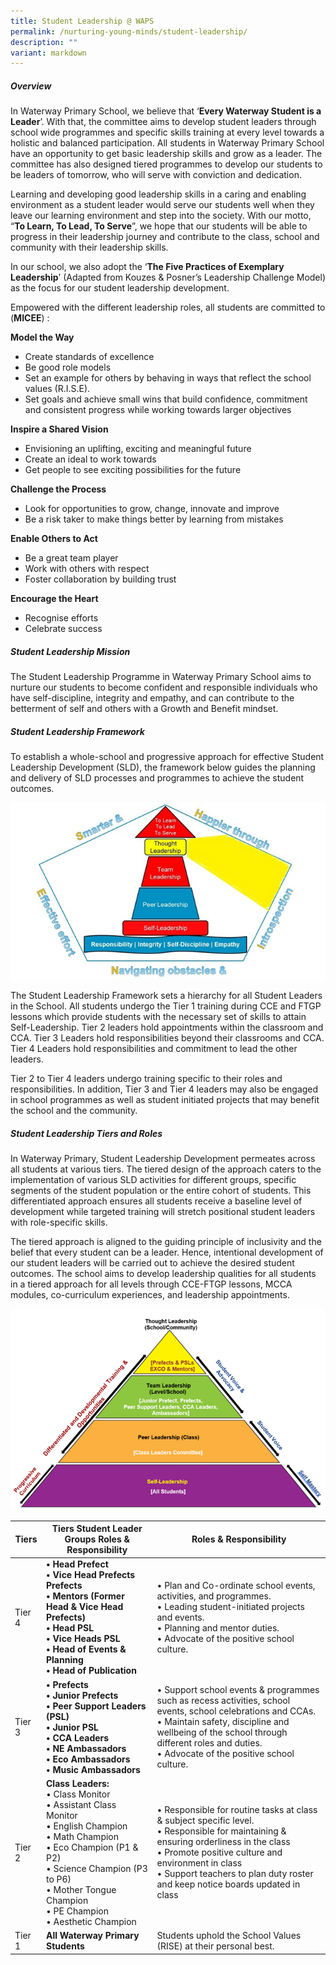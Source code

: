 ```yaml
---
title: Student Leadership @ WAPS
permalink: /nurturing-young-minds/student-leadership/
description: ""
variant: markdown
---
```

##### Overview

In Waterway Primary School, we believe that ‘**Every Waterway Student is a Leader**’. With that, the committee aims to develop student leaders through school wide programmes and specific skills training at every level towards a holistic and balanced participation. All students in Waterway Primary School have an opportunity to get basic leadership skills and grow as a leader. The committee has also designed tiered programmes to develop our students to be leaders of tomorrow, who will serve with conviction and dedication. 

Learning and developing good leadership skills in a caring and enabling environment as a student leader would serve our students well when they leave our learning environment and step into the society. With our motto, “**To Learn, To Lead, To Serve**”, we hope that our students will be able to progress in their leadership journey and contribute to the class, school and community with their leadership skills.

In our school, we also adopt the ‘**The Five Practices of Exemplary Leadership**’ (Adapted from Kouzes &amp; Posner’s Leadership Challenge Model) as the focus for our student leadership development.

Empowered with the different leadership roles, all students are committed to (**MICEE**) :

**Model the Way**
- Create standards of excellence
- Be good role models
- Set an example for others by behaving in ways that reflect the school values (R.I.S.E). 
- Set goals and achieve small wins that build confidence, commitment and consistent progress while working towards larger objectives

**Inspire a Shared Vision**
- Envisioning an uplifting, exciting and meaningful future
- Create an ideal to work towards
- Get people to see exciting possibilities for the future

**Challenge the Process**
- Look for opportunities to grow, change, innovate and improve
- Be a risk taker to make things better by learning from mistakes

**Enable Others to Act**
- Be a great team player
- Work with others with respect
- Foster collaboration by building trust

**Encourage the Heart**
- Recognise efforts
- Celebrate success


##### Student Leadership Mission
The Student Leadership Programme in Waterway Primary School aims to nurture our students to become confident and responsible individuals who have self-discipline, integrity and empathy, and can contribute to the betterment of self and others with a Growth and Benefit mindset.  

##### Student Leadership Framework

To establish a whole-school and progressive approach for effective Student Leadership Development (SLD), the framework below guides the planning and delivery of SLD processes and programmes to achieve the student outcomes.

![](/images/Images/studentleadershipframework.jpg)

The Student Leadership Framework sets a hierarchy for all Student Leaders in the School. All students undergo the Tier 1 training during CCE and FTGP lessons which provide students with the necessary set of skills to attain Self-Leadership. Tier 2 leaders hold appointments within the classroom and CCA. Tier 3 Leaders hold responsibilities beyond their classrooms and CCA. Tier 4 Leaders hold responsibilities and commitment to lead the other leaders.

Tier 2 to Tier 4 leaders undergo training specific to their roles and responsibilities. In addition, Tier 3 and Tier 4 leaders may also be engaged in school programmes as well as student initiated projects that may benefit the school and the community. 

##### Student Leadership Tiers and Roles
In Waterway Primary, Student Leadership Development permeates across all students at various tiers. The tiered design of the approach caters to the implementation of various SLD activities for different groups, specific segments of the student population or the entire cohort of students. This differentiated approach ensures all students receive a baseline level of development while targeted training will stretch positional student leaders with role-specific skills. 

The tiered approach is aligned to the guiding principle of inclusivity and the belief that every student can be a leader. Hence, intentional development of our student leaders will be carried out to achieve the desired student outcomes. The school aims to develop leadership qualities for all students in a tiered approach for all levels through CCE-FTGP lessons, MCCA modules, co-curriculum experiences, and leadership appointments.

![](/images/Nurturing%20Young%20Minds/Student_Leadership_Tri_Chart.png)

| Tiers | Tiers	Student Leader Groups	Roles &amp; Responsibility | Roles &amp; Responsibility |
| -------- | -------- | -------- |
| Tier 4     | **• Head Prefect <br>• Vice Head Prefects Prefects <br>• Mentors (Former Head &amp; Vice Head Prefects)<br>• Head PSL <br>• Vice Heads PSL <br>• Head of Events &amp; Planning <br> • Head of Publication** | •	Plan and Co-ordinate school events, activities, and programmes.<br>• Leading student-initiated projects and events.<br>•	Planning and mentor duties.<br>•	Advocate of the positive school culture.     |
| Tier 3     | **• Prefects<br>• Junior Prefects<br>• Peer Support Leaders (PSL)<br>• Junior PSL<br>• CCA Leaders<br>• NE Ambassadors<br>• Eco Ambassadors<br>• Music Ambassadors<br>** | •	Support school events &amp; programmes such as recess activities, school events, school celebrations and CCAs.<br>•	Maintain safety, discipline and wellbeing of the school through different roles and duties.<br>•	Advocate of the positive school culture.      |
| Tier 2     | **Class Leaders:**<br>•	Class Monitor<br>•	Assistant Class Monitor<br>•	English Champion<br>•	Math Champion<br>•	Eco Champion (P1 &amp; P2)<br>•	Science Champion (P3 to P6)<br>•	Mother Tongue Champion<br>•	PE Champion<br>•	Aesthetic Champion| •	Responsible for routine tasks at class &amp; subject specific level.<br>•	Responsible for maintaining &amp; ensuring orderliness in the class<br>•	Promote positive culture and environment in class<br>•	Support teachers to plan duty roster and keep notice boards updated in class |
| Tier 1     | **All Waterway Primary Students**    | Students uphold the School Values (RISE) at their personal best.    |







